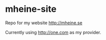 mheine-site
===========

Repo for my website http://mheine.se

Currently using http://one.com as my provider.

